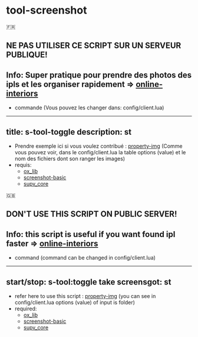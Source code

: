 # tool-screenshot

:fr:

## NE PAS UTILISER CE SCRIPT SUR UN SERVEUR PUBLIQUE!
## Info: Super pratique pour prendre des photos des ipls et les organiser rapidement => [online-interiors](https://github.com/TayMcKenzieNZ/online-interiors)

- commande (Vous pouvez les changer dans: config/client.lua)

---
title: s-tool-toggle
description: st
---

- Prendre exemple ici si vous voulez contribué : [property-img](https://github.com/SUP2Ak/property-img) (Comme vous pouvez voir, dans le config/client.lua la table options (value) et le nom des fichiers dont son ranger les images)
- requis:
    - [ox_lib](https://github.com/overextended/ox_lib)
    - [screenshot-basic](https://github.com/project-error/screenshot-basic)
    - [supv_core](https://github.com/SUP2Ak/supv_core)


:uk:

## DON'T USE THIS SCRIPT ON PUBLIC SERVER!
## Info: this script is useful if you want found ipl faster => [online-interiors](https://github.com/TayMcKenzieNZ/online-interiors)

- command (command can be changed in config/client.lua)

---
start/stop: s-tool:toggle
take screensgot: st
---

- refer here to use this script : [property-img](https://github.com/SUP2Ak/property-img) (you can see in config/client.lua options (value) of input is folder)
- required:
    - [ox_lib](https://github.com/overextended/ox_lib)
    - [screenshot-basic](https://github.com/project-error/screenshot-basic)
    - [supv_core](https://github.com/SUP2Ak/supv_core)
